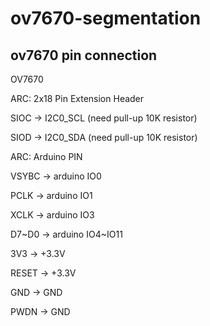 # ov7670-segmentation

## ov7670 pin connection

OV7670

ARC: 2x18 Pin Extension Header
         
SIOC   ->    I2C0_SCL (need pull-up 10K resistor)

SIOD   ->    I2C0_SDA (need pull-up 10K resistor)

ARC: Arduino PIN

VSYBC  ->    arduino IO0

PCLK   ->    arduino IO1

XCLK   ->    arduino IO3

D7\~D0  ->    arduino IO4\~IO11


3V3    -> +3.3V

RESET  -> +3.3V

GND    -> GND

PWDN   -> GND

